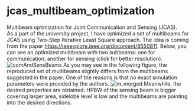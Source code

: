 # jcas_multibeam_optimization
Multibeam optimization for Joint Communication and Sensing (JCAS).\
As a part of the university project, I have optimized a set of multibeams for JCAS using Two-Step Iterative Least Square approach. The idea is coming from the
paper https://ieeexplore.ieee.org/document/8550811. 
Below, you can see an optimized multibeam with two subbeams: one for communication, another for sensing (click for better resolution).
![comAndSensBeams](https://user-images.githubusercontent.com/49762976/173124245-c8179273-62e8-464c-b4c3-09ebd1afa906.png)
As you may see in the following figure, the reproduced set of multibeams slightly differs from the multibeams suggested in the paper. One of the reasons is that no exact
simulation parameters were provided by the authors.
![m_merged](https://user-images.githubusercontent.com/49762976/173126120-8a58afea-2682-4f6f-90b1-d6f487fc4349.png)
Meanwhile, the desired properties are obtained: HPBW of the sensing beam is bigger covering larger area, sidelobe level is low and the multibeams are pointing into
the desired directions.
